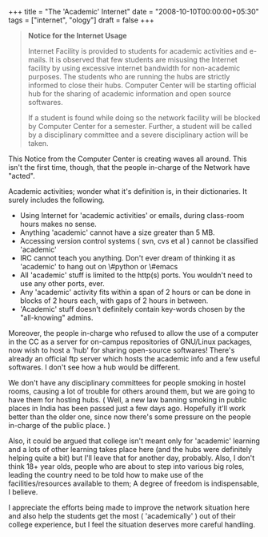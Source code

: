 +++
title = "The 'Academic' Internet"
date = "2008-10-10T00:00:00+05:30"
tags = ["internet", "ology"]
draft = false
+++

> **Notice for the Internet Usage**
>
> Internet Facility is provided to students for academic activities
> and e-mails. It is observed that few students are misusing the
> Internet facility by using excessive internet bandwidth for
> non-academic purposes. The students who are running the hubs are
> strictly informed to close their hubs. Computer Center will be
> starting official hub for the sharing of academic information and
> open source softwares.
>
> If a student is found while doing so the network facility will be
> blocked by Computer Center for a semester. Further, a student will
> be called by a disciplinary committee and a severe disciplinary
> action will be taken.

This Notice from the Computer Center is creating waves all
around. This isn't the first time, though, that the people
in-charge of the Network have "acted".

Academic activities; wonder what it's definition is, in their
dictionaries. It surely includes the following.

-   Using Internet for 'academic activities' or emails, during
    class-room hours makes no sense.
-   Anything 'academic' cannot have a size greater than 5 MB.
-   Accessing version control systems ( svn, cvs et al ) cannot be
    classified 'academic'
-   IRC cannot teach you anything. Don't ever dream of thinking it
    as 'academic' to hang out on \\#python or \\#emacs
-   All 'academic' stuff is limited to the http(s) ports. You
    wouldn't need to use any other ports, ever.
-   Any 'academic' activity fits within a span of 2 hours or can be
    done in blocks of 2 hours each, with gaps of 2 hours in between.
-   'Academic' stuff doesn't definitely contain key-words chosen by
    the "all-knowing" admins.

Moreover, the people in-charge who refused to allow the use of a
computer in the CC as a server for on-campus repositories of
GNU/Linux packages, now wish to host a 'hub' for sharing
open-source softwares! There's already an official ftp server
which hosts the academic info and a few useful softwares. I don't
see how a hub would be different.

We don't have any disciplinary committees for people smoking in
hostel rooms, causing a lot of trouble for others around them, but
we are going to have them for hosting hubs. ( Well, a new law
banning smoking in public places in India has been passed just a
few days ago. Hopefully it'll work better than the older one,
since now there's some pressure on the people in-charge of the
public place. )

Also, it could be argued that college isn't meant only for
'academic' learning and a lots of other learning takes place here
(and the hubs were definitely helping quite a bit) but I'll leave
that for another day, probably. Also, I don't think 18+ year olds,
people who are about to step into various big roles, leading the
country need to be told how to make use of the
facilities/resources available to them; A degree of freedom is
indispensable, I believe.

I appreciate the efforts being made to improve the network
situation here and also help the students get the most (
'academically' ) out of their college experience, but I feel the
situation deserves more careful handling.
